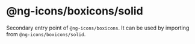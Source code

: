 # @ng-icons/boxicons/solid

Secondary entry point of `@ng-icons/boxicons`. It can be used by importing from `@ng-icons/boxicons/solid`.
